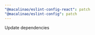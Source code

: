 ```yaml
---
"@macalinao/eslint-config-react": patch
"@macalinao/eslint-config": patch
---
```


Update dependencies
